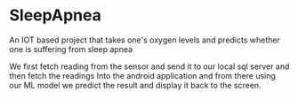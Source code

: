 # SleepApnea
An IOT based project that takes one's oxygen levels and predicts whether one is suffering from sleep apnea

We first fetch reading from the sensor and send it to our local sql server and then fetch the readings 
Into the android application and from there using our ML model we predict the result and display it back to the screen.
